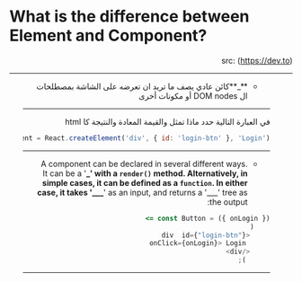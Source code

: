 # What is the difference between Element and Component?

src: (https://dev.to)

---

<ul dir="rtl">

- **\_**كائن عادي يصف ما تريد ان تعرضه على الشاشة بمصطلحات ال DOM nodes أو مكونات أخرى

---

في العبارة التالية حدد ماذا تمثل والقيمة المعادة والنتيجة كا html

````js
const element = React.createElement('div', { id: 'login-btn' }, 'Login');```
````

---


- A component can be declared in several different ways. It can be a '**\_' with a `render()` method. Alternatively, in simple cases, it can be defined as a `function`. In either case, it takes '\_\_\_**' as an input, and returns a '\_\_\_' tree as the output:

```js
const Button = ({ onLogin }) =>
    (
     <div  id={"login-btn"}
      onClick={onLogin}> Login
     </div>
      );
```




---











</ul>

<style>
li,p{
 direction:rtl;
}
ul.rtl * {
 direction:rtl
}

</style>
